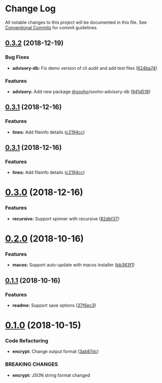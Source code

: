 # Change Log

All notable changes to this project will be documented in this file.
See [Conventional Commits](https://conventionalcommits.org) for commit guidelines.

## [0.3.2](https://github.com/soohoio/sooho/compare/v0.3.1...v0.3.2) (2018-12-19)


### Bug Fixes

* **advisory-db:** Fix demo version of cli audit and add test files ([624ba74](https://github.com/soohoio/sooho/commit/624ba74))


### Features

* **advisory:** Add new package [@sooho](https://github.com/sooho)/sooho-advisory-db ([941d518](https://github.com/soohoio/sooho/commit/941d518))





## [0.3.1](https://github.com/soohoio/sooho/compare/v0.3.0...v0.3.1) (2018-12-16)


### Features

* **lines:** Add fileinfo details ([c2194cc](https://github.com/soohoio/sooho/commit/c2194cc))





## [0.3.1](https://github.com/soohoio/sooho/compare/v0.3.0...v0.3.1) (2018-12-16)


### Features

* **lines:** Add fileinfo details ([c2194cc](https://github.com/soohoio/sooho/commit/c2194cc))





# [0.3.0](https://github.com/soohoio/sooho/compare/v0.2.0...v0.3.0) (2018-12-16)


### Features

* **recursive:** Support spinner with recursive ([82dbf37](https://github.com/soohoio/sooho/commit/82dbf37))





# [0.2.0](https://github.com/soohoio/sooho/compare/v0.1.1...v0.2.0) (2018-10-16)


### Features

* **macos:** Support auto-update with macos installer ([bb363f1](https://github.com/soohoio/sooho/commit/bb363f1))





## [0.1.1](https://github.com/soohoio/sooho/compare/v0.1.0...v0.1.1) (2018-10-16)


### Features

* **readme:** Support save options ([37f6ec3](https://github.com/soohoio/sooho/commit/37f6ec3))





# [0.1.0](https://github.com/soohoio/sooho/compare/v0.0.2-alpha.0...v0.1.0) (2018-10-15)


### Code Refactoring

* **encrypt:** Change output format ([3ab87dc](https://github.com/soohoio/sooho/commit/3ab87dc))


### BREAKING CHANGES

* **encrypt:** JSON string format changed
